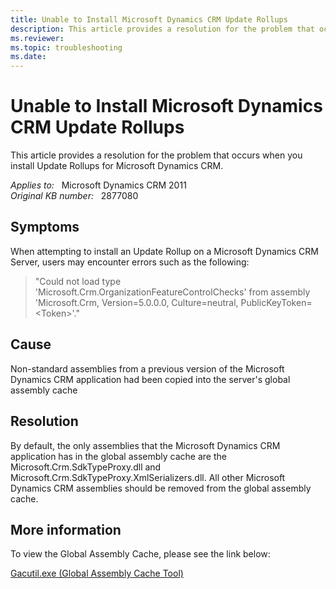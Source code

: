 ```yaml
---
title: Unable to Install Microsoft Dynamics CRM Update Rollups
description: This article provides a resolution for the problem that occurs when you install Update Rollups for Microsoft Dynamics CRM.
ms.reviewer: 
ms.topic: troubleshooting
ms.date: 
---
```

# Unable to Install Microsoft Dynamics CRM Update Rollups

This article provides a resolution for the problem that occurs when you install Update Rollups for Microsoft Dynamics CRM.

_Applies to:_ &nbsp; Microsoft Dynamics CRM 2011  
_Original KB number:_ &nbsp; 2877080

## Symptoms

When attempting to install an Update Rollup on a Microsoft Dynamics CRM Server, users may encounter errors such as the following:

> "Could not load type 'Microsoft.Crm.OrganizationFeatureControlChecks' from assembly 'Microsoft.Crm, Version=5.0.0.0, Culture=neutral, PublicKeyToken=\<Token>'."

## Cause

Non-standard assemblies from a previous version of the Microsoft Dynamics CRM application had been copied into the server's global assembly cache

## Resolution

By default, the only assemblies that the Microsoft Dynamics CRM application has in the global assembly cache are the Microsoft.Crm.SdkTypeProxy.dll and Microsoft.Crm.SdkTypeProxy.XmlSerializers.dll. All other Microsoft Dynamics CRM assemblies should be removed from the global assembly cache.

## More information

To view the Global Assembly Cache, please see the link below:

[Gacutil.exe (Global Assembly Cache Tool)](/dotnet/framework/tools/gacutil-exe-gac-tool)
